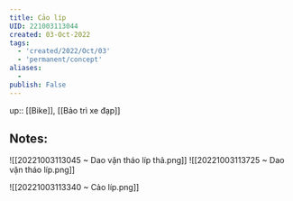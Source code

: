```yaml
---
title: Cảo líp
UID: 221003113044
created: 03-Oct-2022
tags:
  - 'created/2022/Oct/03'
  - 'permanent/concept'
aliases:
  - 
publish: False
---
```

up:: [[Bike]], [[Bảo trì xe đạp]]

## Notes:

![[20221003113045 ~ Dao vặn tháo líp thả.png]]
![[20221003113725 ~ Dao vặn tháo líp.png]]

![[20221003113340 ~ Cảo líp.png]]


